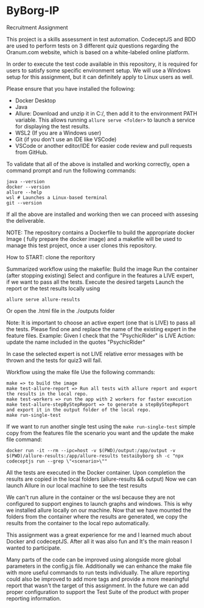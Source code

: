 # ByBorg-IP

Recruitment Assignment

This project is a skills assessment in test automation.
CodeceptJS and BDD are used to perform tests on 3 different quiz questions regarding the Oranum.com website, which is based on a white-labeled online platform.

In order to execute the test code available in this repository, it is required for users to satisfy some specific environment setup. We will use a Windows setup for this assignment, but it can definitely apply to Linux users as well.

Please ensure that you have installed the following:

- Docker Desktop
- Java
- Allure: Download and unzip it in C:/, then add it to the environment PATH variable. This allows running `allure serve <folder>` to launch a service for displaying the test results.
- WSL2 (If you are a Windows user)
- Git (if you don't use an IDE like VSCode)
- VSCode or another editor/IDE for easier code review and pull requests from GitHub.

To validate that all of the above is installed and working correctly, open a command prompt and run the following commands:

```shell
java --version
docker --version
allure --help
wsl # Launches a Linux-based terminal
git --version
```

If all the above are installed and working then we can proceed with assesing the deliverable.

NOTE:
The repository contains a Dockerfile to build the appropriate docker Image ( fully prepare the docker image) and a makefile will be used to manage this test project, once a user clones this repository.

How to START: clone the reporitory

Summarized workflow using the makefile:
Build the image
Run the container (after stopping existing)
Select and configure in the features a LIVE expert, if we want to pass all the tests.
Execute the desired targets
Launch the report or the test results locally using 
```shell
allure serve allure-results
```
Or open the .html file in the ./outputs folder

Note: It is important to choose an active expert (one that is LIVE) to pass all the tests.
Please find one and replace the name of the existing expert in the feature files.
Example: Given I check that the "PsychicRider" is LIVE
Action: update the name included in the quotes "PsychicRider"

In case the selected expert is not LIVE relative error messages with be thrown and the tests for quiz3 will fail.


Workflow using the make file
Use the following commands:
```shell
make => to build the image
make test-allure-report => Run all tests with allure report and export the results in the local repo.
make test-workers => run the app with 2 workers for faster execution
make test-allure-stepByStepReport => to generate a stepByStepReport and export it in the output folder of the local repo.
make run-single-test
```
If we want to run another single test using the ```make run-single-test```
simple copy from the features file the scenario you want and the update the make file command:
```shell
docker run -it --rm --ipc=host -v $(PWD)/output:/app/output -v $(PWD)/allure-results:/app/allure-results testaibyborg sh -c "npx codeceptjs run --grep \"<scenario>\""
```

All the tests are executed in the Docker container.
Upon completion the results are copied in the local folders (allure-results && output)
Now we can launch Allure in our local machine to see the test results

We can't run allure in the container or the wsl because they are not configured to support engines to launch graphs and windows.
This is why we installed allure locally on our machine.
Now that we have mounted the folders from the container where the results are generated,
we copy the results from the container to the local repo automatically.

This assignment was a great experience for me and I learned much about Docker and codeceptJS.
After all it was also fun and It's the main reason I wanted to participate.

Many parts of the code can be improved using alongside more global parameters in the config.js file.
Additionally we can enhance the make file with more useful commands to run tests individually.
The allure reporting could also be improved to add more tags and provide a more meaningful report that wasn't the target of this assignment.
In the future we can add proper configuration to support the Test Suite of the product with proper reporting information.

